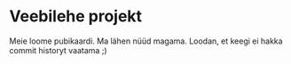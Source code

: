 # Veebilehe projekt

Meie loome pubikaardi. Ma lähen nüüd magama. Loodan, et keegi ei hakka
commit historyt vaatama ;)
